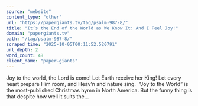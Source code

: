 ```yaml
---
source: "website"
content_type: "other"
url: "https://papergiants.tv/tag/psalm-987-8/"
title: "It’s the End of the World as We Know It: And I Feel Joy!"
domain: "papergiants.tv"
path: "/tag/psalm-987-8/"
scraped_time: "2025-10-05T00:11:52.520791"
url_depth: 2
word_count: 48
client_name: "paper-giants"
---
```


Joy to the world, the Lord is come! Let Earth receive her King! Let every heart prepare Him room, and Heav’n and nature sing.  “Joy to the World” is the most-published Christmas hymn in North America. But the funny thing is that despite how well it suits the...